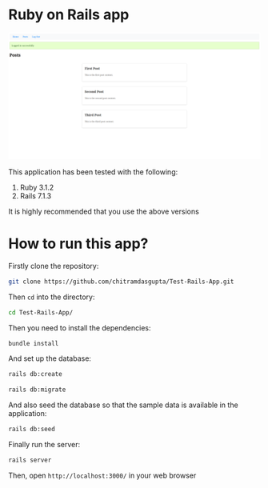 # Ruby on Rails app

![Screenshot of my project](app/assets/images/screenshot.png "Project Screenshot")

This application has been tested with the following:

1. Ruby 3.1.2
2. Rails 7.1.3

It is highly recommended that you use the above versions

# How to run this app?

Firstly clone the repository:

```sh
git clone https://github.com/chitramdasgupta/Test-Rails-App.git
```

Then `cd` into the directory:

```sh
cd Test-Rails-App/
```

Then you need to install the dependencies:

```sh
bundle install
```

And set up the database:

```sh
rails db:create
```

```sh
rails db:migrate
```

And also seed the database so that the sample data is available in the application:

```sh
rails db:seed
```

Finally run the server:

```sh
rails server
```

Then, open `http://localhost:3000/` in your web browser
